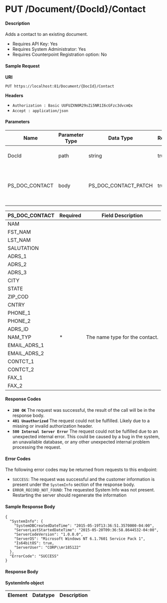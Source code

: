 
# PUT /Document/{DocId}/Contact

#### Description
Adds a contact to an existing document.

- Requires API Key: Yes
- Requires System Administrator: Yes
- Requires Counterpoint Registration option: No

#### Sample Request

**URI**

`PUT https://localhost:81/Document/{DocId}/Contact`

**Headers**
- `Authorization : Basic UUFUZXN0R29sZi5NR1I6cGFzc3dvcmQx`
- `Accept : application/json`

#### Parameters
Name | Parameter Type | Data Type | Required | Description
---- | -------------- | --------- | -------- | -----------
DocId | path | string | true | The DOC_ID of the document to add a contact to.
PS_DOC_CONTACT | body | PS_DOC_CONTACT_PATCH | true | The document contact (PS_DOC_CONTACT) to update. Include only fields to update..

PS_DOC_CONTACT | Required | Field Description
-------------- | -------- | -----------------
NAM | |
FST_NAM | |
LST_NAM | |
SALUTATION | |
ADRS_1 | |
ADRS_2 | |
ADRS_3 | |
CITY | |
STATE | |
ZIP_COD | |
CNTRY | |
PHONE_1 | |
PHONE_2 | |
ADRS_ID | |
NAM_TYP | * | The name type for the contact.
EMAIL_ADRS_1 | |
EMAIL_ADRS_2 | |
CONTCT_1 | |
CONTCT_2 | |
FAX_1 | |
FAX_2 | |

#### Response Codes
- **<code>200 OK</code>** The request was successful, the result of the call will be in the response body.
- **<code>401 Unauthorized</code>** The request could not be fulfilled. Likely due to a missing or invalid authorization header.
- **<code>500 Internal Server Error</code>** The request could not be fulfilled due to an unexpected internal error. This could be caused by a bug in the system, an unavailable database, or any other unexpected internal problem processing the request.
 
#### Error Codes
The following error codes may be returned from requests to this endpoint:
- `SUCCESS`: The request was successful and the customer information is present under the `SystemInfo` section of the response body.
- `ERROR_RECORD_NOT_FOUND`: The requested System Info was not present. Restarting the server should regenerate the information

#### Sample Response Body

```
{
  "SystemInfo": {
    "SystemDBCreatedDateTime": "2015-05-19T13:36:51.3570000-04:00",
    "ServerLastStartedDateTime": "2015-05-20T09:36:58.8644532-04:00",
    "ServerCodeVersion": "1.0.0.0",
    "ServerOS": "Microsoft Windows NT 6.1.7601 Service Pack 1",
    "Is64bitOS": true,
    "ServerUser": "CORP\\mr185122"
  },
  "ErrorCode": "SUCCESS"
}
```

#### Response Body

**SystemInfo object**

Element | Datatype | Description
------- | -------- | -----------



